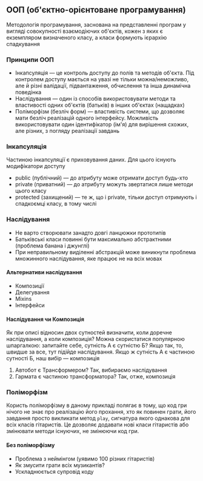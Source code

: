 ## ООП (об'єктно-орієнтоване програмування)

Методологія програмування, заснована на представленні програм у вигляді совокупності взаємодіючих об'єктів, кожен з яких є екземпляром визначеного класу, а класи формують ієрархію спадкування

### Принципи ООП

-   Інкапсуляція — це контроль доступу до полів та методів об'єкта. Під контролем доступу мається на увазі не тільки можна/неможливо, але й різні валідації, підвантаження, обчислення та інша динамічна поведінка
-   Наслідування — один із способів використовувати методи та властивості одних об'єктів (батьків) в інших об'єктах (нащадках)
-   Поліморфізм (безліч форм) — властивість системи, що дозволяє мати безліч реалізацій одного інтерфейсу. Можливість використовувати один ідентифікатор (ім'я) для вирішення схожих, але різних, з погляду реалізації завдань

### Інкапсуляція

Частиною інкапсуляції є приховування даних. Для цього існують модифікатори доступу

-   public (публічний) — до атрибуту може отримати доступ будь-хто
-   private (приватний) — до атрибуту можуть звертатися лише методи цього класу
-   protected (захищений) — те ж, що і private, тільки доступ отримують і спадкоємці класу, в тому числі

### Наслідування

-   Не варто створювати занадто довгі ланцюжки прототипів
-   Батьківські класи повинні бути максимально абстрактними (проблема банана і джунглі)
-   При неправильному виділенні абстракцій може виникнути проблема множинного наслідування, яке працює не на всіх мовах

#### Альтернативи наслідування

-   Композиції
-   Делегування
-   Mixins
-   Інтерфейси

#### Наслідування чи Композиція

Як при описі відносин двох сутностей визначити, коли доречне наслідування, а коли композиція? Можна скористатися популярною шпаргалкою: запитайте себе, сутність А є сутністю Б? Якщо так, то, швидше за все, тут підійде наслідування. Якщо ж сутність А є частиною сутності Б, наш вибір — композиція

1. Автобот є Трансформером? Так, вибираємо наслідування
2. Гармата є частиною трансформатора? Так, отже, композиція

### Поліморфізм

Користь поліморфізму в даному прикладі полягає в тому, що код гри нічого не знає про реалізацію його прохання, хто як повинен грати, його завдання просто викликати метод `play`, сигнатура якого однакова для всіх класів гітаристів. Це дозволяє додавати нові класи гітаристів або змінювати методи існуючих, не змінюючи код гри.

#### Без поліморфізму

-   Проблема з неймінгом (уявимо 100 різних гітаристів)
-   Як змусити грати всіх музикантів?
-   Ускладнюється супровід коду
